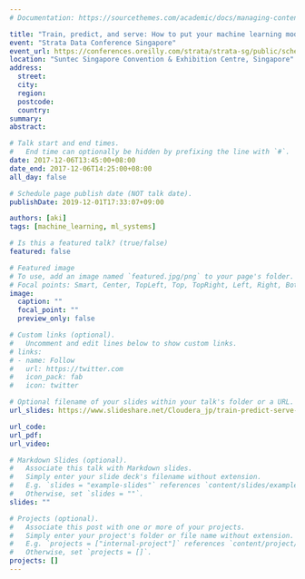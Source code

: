 ```yaml
---
# Documentation: https://sourcethemes.com/academic/docs/managing-content/

title: "Train, predict, and serve: How to put your machine learning model into production"
event: "Strata Data Conference Singapore"
event_url: https://conferences.oreilly.com/strata/strata-sg/public/schedule/detail/62956
location: "Suntec Singapore Convention & Exhibition Centre, Singapore"
address:
  street:
  city:
  region:
  postcode:
  country:
summary:
abstract:

# Talk start and end times.
#   End time can optionally be hidden by prefixing the line with `#`.
date: 2017-12-06T13:45:00+08:00
date_end: 2017-12-06T14:25:00+08:00
all_day: false

# Schedule page publish date (NOT talk date).
publishDate: 2019-12-01T17:33:07+09:00

authors: [aki]
tags: [machine_learning, ml_systems]

# Is this a featured talk? (true/false)
featured: false

# Featured image
# To use, add an image named `featured.jpg/png` to your page's folder. 
# Focal points: Smart, Center, TopLeft, Top, TopRight, Left, Right, BottomLeft, Bottom, BottomRight.
image:
  caption: ""
  focal_point: ""
  preview_only: false

# Custom links (optional).
#   Uncomment and edit lines below to show custom links.
# links:
# - name: Follow
#   url: https://twitter.com
#   icon_pack: fab
#   icon: twitter

# Optional filename of your slides within your talk's folder or a URL.
url_slides: https://www.slideshare.net/Cloudera_jp/train-predict-serve-how-to-go-into-production-your-machine-learning-model

url_code:
url_pdf:
url_video:

# Markdown Slides (optional).
#   Associate this talk with Markdown slides.
#   Simply enter your slide deck's filename without extension.
#   E.g. `slides = "example-slides"` references `content/slides/example-slides.md`.
#   Otherwise, set `slides = ""`.
slides: ""

# Projects (optional).
#   Associate this post with one or more of your projects.
#   Simply enter your project's folder or file name without extension.
#   E.g. `projects = ["internal-project"]` references `content/project/deep-learning/index.md`.
#   Otherwise, set `projects = []`.
projects: []
---
```

